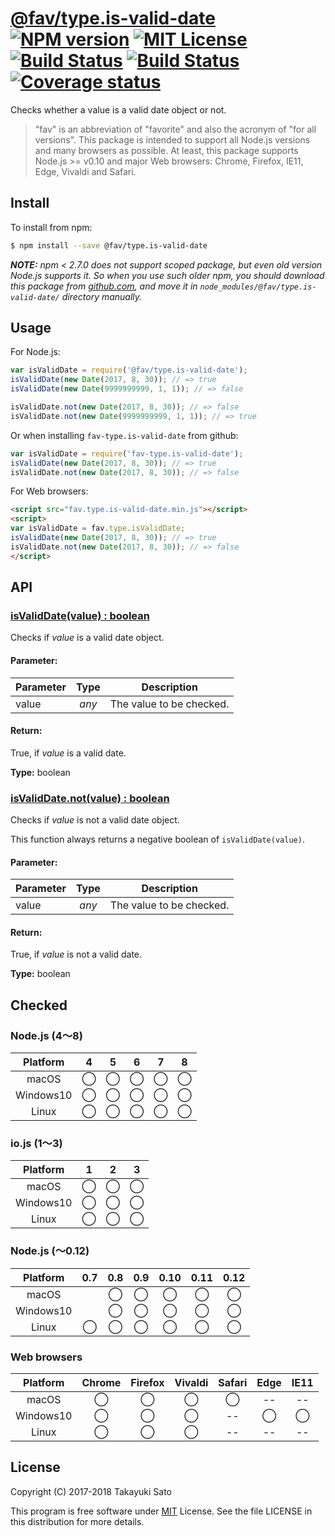 # [@fav/type.is-valid-date][repo-url] [![NPM version][npm-img]][npm-url] [![MIT License][mit-img]][mit-url] [![Build Status][travis-img]][travis-url] [![Build Status][appveyor-img]][appveyor-url] [![Coverage status][coverage-img]][coverage-url]

Checks whether a value is a valid date object or not.

> "fav" is an abbreviation of "favorite" and also the acronym of "for all versions".
> This package is intended to support all Node.js versions and many browsers as possible.
> At least, this package supports Node.js >= v0.10 and major Web browsers: Chrome, Firefox, IE11, Edge, Vivaldi and Safari.


## Install

To install from npm:

```sh
$ npm install --save @fav/type.is-valid-date
```

***NOTE:*** *npm < 2.7.0 does not support scoped package, but even old version Node.js supports it. So when you use such older npm, you should download this package from [github.com][repo-url], and move it in `node_modules/@fav/type.is-valid-date/` directory manually.*


## Usage

For Node.js:

```js
var isValidDate = require('@fav/type.is-valid-date');
isValidDate(new Date(2017, 8, 30)); // => true
isValidDate(new Date(9999999999, 1, 1)); // => false

isValidDate.not(new Date(2017, 8, 30)); // => false
isValidDate.not(new Date(9999999999, 1, 1)); // => true
```

Or when installing `fav-type.is-valid-date` from github:

```js
var isValidDate = require('fav-type.is-valid-date');
isValidDate(new Date(2017, 8, 30)); // => true
isValidDate.not(new Date(2017, 8, 30)); // => false
```

For Web browsers:

```html
<script src="fav.type.is-valid-date.min.js"></script>
<script>
var isValidDate = fav.type.isValidDate;
isValidDate(new Date(2017, 8, 30)); // => true
isValidDate.not(new Date(2017, 8, 30)); // => false
</script>
```


## API

### <u>isValidDate(value) : boolean</u>

Checks if *value* is a valid date object.

#### Parameter:

| Parameter |  Type  | Description              |
|-----------|:------:|--------------------------|
| value     | *any*  | The value to be checked. |

#### Return:

True, if *value* is a valid date.

**Type:** boolean


### <u>isValidDate.not(value) : boolean</u>

Checks if *value* is not a valid date object.

This function always returns a negative boolean of `isValidDate(value)`.

#### Parameter:

| Parameter |  Type  | Description              |
|-----------|:------:|--------------------------|
| value     | *any*  | The value to be checked. |

#### Return:

True, if *value* is not a valid date.

**Type:** boolean


## Checked                                                                      

### Node.js (4〜8)

| Platform  |   4    |   5    |   6    |   7    |   8    |
|:---------:|:------:|:------:|:------:|:------:|:------:|
| macOS     |&#x25ef;|&#x25ef;|&#x25ef;|&#x25ef;|&#x25ef;|
| Windows10 |&#x25ef;|&#x25ef;|&#x25ef;|&#x25ef;|&#x25ef;|
| Linux     |&#x25ef;|&#x25ef;|&#x25ef;|&#x25ef;|&#x25ef;|

### io.js (1〜3)

| Platform  |   1    |   2    |   3    |
|:---------:|:------:|:------:|:------:|
| macOS     |&#x25ef;|&#x25ef;|&#x25ef;|
| Windows10 |&#x25ef;|&#x25ef;|&#x25ef;|
| Linux     |&#x25ef;|&#x25ef;|&#x25ef;|

### Node.js (〜0.12)

| Platform  |  0.7   |  0.8   |  0.9   |  0.10  |  0.11  |  0.12  |
|:---------:|:------:|:------:|:------:|:------:|:------:|:------:|
| macOS     |        |&#x25ef;|&#x25ef;|&#x25ef;|&#x25ef;|&#x25ef;|
| Windows10 |        |&#x25ef;|&#x25ef;|&#x25ef;|&#x25ef;|&#x25ef;|
| Linux     |&#x25ef;|&#x25ef;|&#x25ef;|&#x25ef;|&#x25ef;|&#x25ef;|

### Web browsers

| Platform  | Chrome | Firefox | Vivaldi | Safari |  Edge  | IE11   |
|:---------:|:------:|:-------:|:-------:|:------:|:------:|:------:|
| macOS     |&#x25ef;|&#x25ef; |&#x25ef; |&#x25ef;|   --   |   --   |
| Windows10 |&#x25ef;|&#x25ef; |&#x25ef; |   --   |&#x25ef;|&#x25ef;|
| Linux     |&#x25ef;|&#x25ef; |&#x25ef; |   --   |   --   |   --   |


## License

Copyright (C) 2017-2018 Takayuki Sato

This program is free software under [MIT][mit-url] License.
See the file LICENSE in this distribution for more details.


[repo-url]: https://github.com/sttk/fav-type.is-valid-date/
[npm-img]: https://img.shields.io/badge/npm-v1.0.1-blue.svg
[npm-url]: https://www.npmjs.com/package/@fav/type.is-valid-date
[mit-img]: https://img.shields.io/badge/license-MIT-green.svg
[mit-url]: https://opensource.org/licenses/MIT
[travis-img]: https://travis-ci.org/sttk/fav-type.is-valid-date.svg?branch=master
[travis-url]: https://travis-ci.org/sttk/fav-type.is-valid-date
[appveyor-img]: https://ci.appveyor.com/api/projects/status/github/sttk/fav-type.is-valid-date?branch=master&svg=true
[appveyor-url]: https://ci.appveyor.com/project/sttk/fav-type-is-valid-date
[coverage-img]: https://coveralls.io/repos/github/sttk/fav-type.is-valid-date/badge.svg?branch=master
[coverage-url]: https://coveralls.io/github/sttk/fav-type.is-valid-date?branch=master
